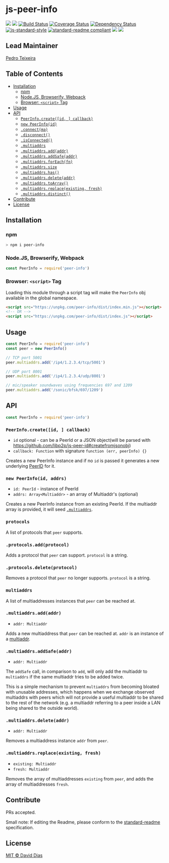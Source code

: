# js-peer-info

[![](https://img.shields.io/badge/made%20by-Protocol%20Labs-blue.svg?style=flat-square)](http://ipn.io)
[![](https://img.shields.io/badge/freenode-%23ipfs-blue.svg?style=flat-square)](http://webchat.freenode.net/?channels=%23ipfs)
[![Build Status](https://travis-ci.org/libp2p/js-peer-info.svg?style=flat-square)](https://travis-ci.org/libp2p/js-peer-info)
[![Coverage Status](https://coveralls.io/repos/github/libp2p/js-peer-info/badge.svg?branch=master)](https://coveralls.io/github/libp2p/js-peer-info?branch=master)
[![Dependency Status](https://david-dm.org/libp2p/js-peer-info.svg?style=flat-square)](https://david-dm.org/libp2p/js-peer-info)
[![js-standard-style](https://img.shields.io/badge/code%20style-standard-brightgreen.svg?style=flat-square)](https://github.com/feross/standard)
[![standard-readme compliant](https://img.shields.io/badge/standard--readme-OK-green.svg?style=flat-square)](https://github.com/RichardLitt/standard-readme)
![](https://img.shields.io/badge/npm-%3E%3D3.0.0-orange.svg?style=flat-square)
![](https://img.shields.io/badge/Node.js-%3E%3D6.0.0-orange.svg?style=flat-square)

## Lead Maintainer

[Pedro Teixeira](https://github.com/pgte)

## Table of Contents

- [Installation](#installation)
  - [npm](#npm)
  - [Node.JS, Browserify, Webpack](#nodejs-browserify-webpack)
  - [Browser: `<script>` Tag](#browser-script-tag)
- [Usage](#usage)
- [API](#api)
  - [`PeerInfo.create([id, ] callback)`](#peerinfocreateid-callback)
  - [`new PeerInfo(id)`](#new-peerinfoid)
  - [`.connect(ma)`](#connectma)
  - [`.disconnect()`](#connectma)
  - [`.isConnected()`](#connectma)
  - [`.multiaddrs`](#multiaddrs)
  - [`.multiaddrs.add(addr)`](#multiaddraddaddr)
  - [`.multiaddrs.addSafe(addr)`](#multiaddraddsafeaddr)
  - [`.multiaddrs.forEach(fn)`](#multiaddrforeachfn)
  - [`.multiaddrs.size`](#multiaddrsize)
  - [`.multiaddrs.has()`](#multiaddrhas)
  - [`.multiaddrs.delete(addr)`](#multiaddrdeleteaddr)
  - [`.multiaddrs.toArray()`](#multiaddrtoarray)
  - [`.multiaddrs.replace(existing, fresh)`](#multiaddrreplaceexisting-fresh)
  - [`.multiaddrs.distinct()`](#distinct)
- [Contribute](#contribute)
- [License](#license)

## Installation

### npm

```sh
> npm i peer-info
```

### Node.JS, Browserify, Webpack

```js
const PeerInfo = require('peer-info')
```

### Browser: `<script>` Tag

Loading this module through a script tag will make the `PeerInfo` obj available in the global namespace.

```html
<script src="https://unpkg.com/peer-info/dist/index.min.js"></script>
<!-- OR -->
<script src="https://unpkg.com/peer-info/dist/index.js"></script>
```

## Usage

```js
const PeerInfo = require('peer-info')
const peer = new PeerInfo()

// TCP port 5001
peer.multiaddrs.add('/ip4/1.2.3.4/tcp/5001')

// UDP port 8001
peer.multiaddrs.add('/ip4/1.2.3.4/udp/8001')

// mic/speaker soundwaves using frequencies 697 and 1209
peer.multiaddrs.add('/sonic/bfsk/697/1209')
```

## API

```js
const PeerInfo = require('peer-info')
```

### `PeerInfo.create([id, ] callback)`

- `id` optional - can be a PeerId or a JSON object(will be parsed with https://github.com/libp2p/js-peer-id#createfromjsonobj)
- `callback: Function` with signature `function (err, peerInfo) {}`

Creates a new PeerInfo instance and if no `id` is passed it
generates a new underlying [PeerID](https://github.com/libp2p/js-peer-id)
for it.

### `new PeerInfo(id, addrs)`

- `id: PeerId` - instance of PeerId
- `addrs: Array<Multiaddr>` - an array of Multiaddr's (optional)

Creates a new PeerInfo instance from an existing PeerId. If the multiaddr array
is provided, it will seed [`.multiaddrs`](#multiaddrs).

### `protocols`

A list of protocols that `peer` supports.

### `.protocols.add(protocol)`

Adds a protocol that `peer` can support. `protocol` is a string.

### `.protocols.delete(protocol)`

Removes a protocol that `peer` no longer supports. `protocol` is a string.

### `multiaddrs`

A list of multiaddresses instances that `peer` can be reached at.

### `.multiaddrs.add(addr)`

- `addr: Multiaddr`

Adds a new multiaddress that `peer` can be reached at. `addr` is an instance of
a [multiaddr](https://github.com/multiformats/js-multiaddr).

### `.multiaddrs.addSafe(addr)`

- `addr: Multiaddr`

The `addSafe` call, in comparison to `add`, will only add the multiaddr to
`multiaddrs` if the same multiaddr tries to be added twice.

This is a simple mechanism to prevent `multiaddrs` from becoming bloated with
unusable addresses, which happens when we exchange observed multiaddrs with
peers which will not provide a useful multiaddr to be shared to the rest of the
network (e.g. a multiaddr referring to a peer inside a LAN being shared to the
outside world).

### `.multiaddrs.delete(addr)`

- `addr: Multiaddr`

Removes a multiaddress instance `addr` from `peer`.

### `.multiaddrs.replace(existing, fresh)`

- `existing: Multiaddr`
- `fresh: Multiaddr`

Removes the array of multiaddresses `existing` from `peer`, and adds the array
of multiaddresses `fresh`.

## Contribute

PRs accepted.

Small note: If editing the Readme, please conform to the [standard-readme](https://github.com/RichardLitt/standard-readme) specification.

## License

[MIT © David Dias](LICENSE)
